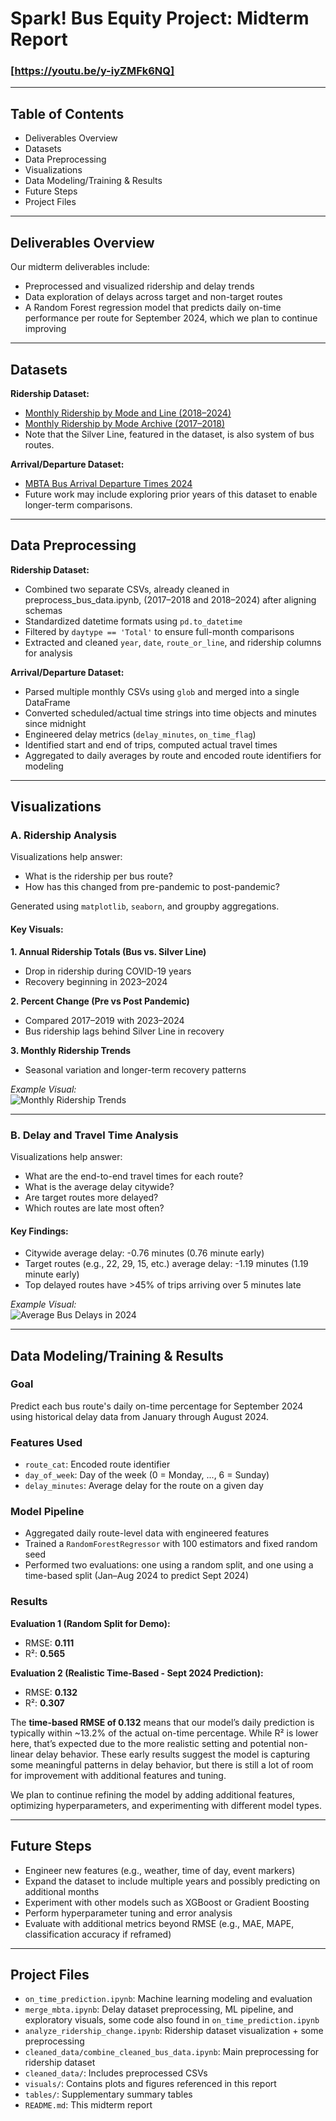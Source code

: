# Spark! Bus Equity Project: Midterm Report

### [https://youtu.be/y-iyZMFk6NQ]

---

## Table of Contents
- Deliverables Overview  
- Datasets  
- Data Preprocessing  
- Visualizations  
- Data Modeling/Training & Results  
- Future Steps  
- Project Files  

---

## Deliverables Overview

Our midterm deliverables include:
- Preprocessed and visualized ridership and delay trends  
- Data exploration of delays across target and non-target routes  
- A Random Forest regression model that predicts daily on-time performance per route for September 2024, which we plan to continue improving  

---

## Datasets

**Ridership Dataset:**
- [Monthly Ridership by Mode and Line (2018–2024)](https://mbta-massdot.opendata.arcgis.com/datasets/MassDOT::mbta-monthly-ridership-by-mode-and-line/explore)  
- [Monthly Ridership by Mode Archive (2017–2018)](https://mbta-massdot.opendata.arcgis.com/datasets/MassDOT::mbta-monthly-ridership-by-mode-archive/explore)
- Note that the Silver Line, featured in the dataset, is also system of bus routes. 

**Arrival/Departure Dataset:**
- [MBTA Bus Arrival Departure Times 2024](https://mbta-massdot.opendata.arcgis.com/datasets/96c77138c3144906bce93d0257531b6a/about)  
- Future work may include exploring prior years of this dataset to enable longer-term comparisons.

---

## Data Preprocessing

**Ridership Dataset:**
- Combined two separate CSVs, already cleaned in preprocess_bus_data.ipynb, (2017–2018 and 2018–2024) after aligning schemas  
- Standardized datetime formats using `pd.to_datetime`  
- Filtered by `daytype == 'Total'` to ensure full-month comparisons  
- Extracted and cleaned `year`, `date`, `route_or_line`, and ridership columns for analysis  

**Arrival/Departure Dataset:**
- Parsed multiple monthly CSVs using `glob` and merged into a single DataFrame  
- Converted scheduled/actual time strings into time objects and minutes since midnight  
- Engineered delay metrics (`delay_minutes`, `on_time_flag`)  
- Identified start and end of trips, computed actual travel times  
- Aggregated to daily averages by route and encoded route identifiers for modeling  

---

## Visualizations

### A. Ridership Analysis  
Visualizations help answer:  
- What is the ridership per bus route?  
- How has this changed from pre-pandemic to post-pandemic?

Generated using `matplotlib`, `seaborn`, and groupby aggregations.

#### Key Visuals:

**1. Annual Ridership Totals (Bus vs. Silver Line)**
- Drop in ridership during COVID-19 years  
- Recovery beginning in 2023–2024  

**2. Percent Change (Pre vs Post Pandemic)**
- Compared 2017–2019 with 2023–2024  
- Bus ridership lags behind Silver Line in recovery  

**3. Monthly Ridership Trends**
- Seasonal variation and longer-term recovery patterns  

_Example Visual:_  
![Monthly Ridership Trends](visuals/monthly_ridership_trends.png)  

---

### B. Delay and Travel Time Analysis  
Visualizations help answer:
- What are the end-to-end travel times for each route?  
- What is the average delay citywide?  
- Are target routes more delayed?  
- Which routes are late most often?

#### Key Findings:
- Citywide average delay: -0.76 minutes (0.76 minute early)  
- Target routes (e.g., 22, 29, 15, etc.) average delay: -1.19 minutes (1.19 minute early)  
- Top delayed routes have >45% of trips arriving over 5 minutes late  

_Example Visual:_  
![Average Bus Delays in 2024](visuals/2024_avg_delay.jpg)

---

## Data Modeling/Training & Results

### Goal  
Predict each bus route's daily on-time percentage for September 2024 using historical delay data from January through August 2024.

### Features Used
- `route_cat`: Encoded route identifier  
- `day_of_week`: Day of the week (0 = Monday, ..., 6 = Sunday)  
- `delay_minutes`: Average delay for the route on a given day  

### Model Pipeline
- Aggregated daily route-level data with engineered features  
- Trained a `RandomForestRegressor` with 100 estimators and fixed random seed  
- Performed two evaluations: one using a random split, and one using a time-based split (Jan–Aug 2024 to predict Sept 2024)

### Results

**Evaluation 1 (Random Split for Demo):**
- RMSE: **0.111**
- R²: **0.565**

**Evaluation 2 (Realistic Time-Based - Sept 2024 Prediction):**
- RMSE: **0.132**
- R²: **0.307**

The **time-based RMSE of 0.132** means that our model’s daily prediction is typically within ~13.2% of the actual on-time percentage. While R² is lower here, that’s expected due to the more realistic setting and potential non-linear delay behavior. These early results suggest the model is capturing some meaningful patterns in delay behavior, but there is still a lot of room for improvement with additional features and tuning.

We plan to continue refining the model by adding additional features, optimizing hyperparameters, and experimenting with different model types.

---

## Future Steps

- Engineer new features (e.g., weather, time of day, event markers)  
- Expand the dataset to include multiple years and possibly predicting on additional months  
- Experiment with other models such as XGBoost or Gradient Boosting  
- Perform hyperparameter tuning and error analysis  
- Evaluate with additional metrics beyond RMSE (e.g., MAE, MAPE, classification accuracy if reframed)  

---

## Project Files

- `on_time_prediction.ipynb`: Machine learning modeling and evaluation  
- `merge_mbta.ipynb`: Delay dataset preprocessing, ML pipeline, and exploratory visuals, some code also found in `on_time_prediction.ipynb` 
- `analyze_ridership_change.ipynb`: Ridership dataset visualization + some preprocessing
- `cleaned_data/combine_cleaned_bus_data.ipynb`: Main preprocessing for ridership dataset 
- `cleaned_data/`: Includes preprocessed CSVs  
- `visuals/`: Contains plots and figures referenced in this report  
- `tables/`: Supplementary summary tables  
- `README.md`: This midterm report  




